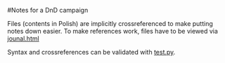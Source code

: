 #Notes for a DnD campaign 

Files (contents in Polish) are implicitly crossreferenced to make putting notes down easier.
To make references work, files have to be viewed via [jounal.html](#https://github.com/nipsufn/nipsufn.github.io/blob/master/journal.html)

Syntax and crossreferences can be validated with [test.py](#https://github.com/nipsufn/dnd-ki/blob/master/test.py).

